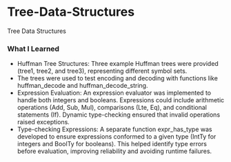 # Tree-Data-Structures
Tree Data Structures

### What I Learned
- Huffman Tree Structures: Three example Huffman trees were provided (tree1, tree2, and tree3), representing different symbol sets.
- The trees were used to test encoding and decoding with functions like huffman_decode and huffman_decode_string.
- Expression Evaluation: An expression evaluator was implemented to handle both integers and booleans. Expressions could include arithmetic operations (Add, Sub, Mul), comparisons (Lte, Eq), and conditional statements (If). Dynamic type-checking ensured that invalid operations raised exceptions.
- Type-checking Expressions: A separate function expr_has_type was developed to ensure expressions conformed to a given type (IntTy for integers and BoolTy for booleans). This helped identify type errors before evaluation, improving reliability and avoiding runtime failures.
